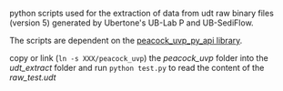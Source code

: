 

python scripts used for the extraction of data from udt raw binary files (version 5) generated by Ubertone's UB-Lab P and UB-SediFlow.

The scripts are dependent on the [peacock_uvp_py_api library](https://github.com/ubertone/peacock_uvp_py_api).

copy or link (`ln -s XXX/peacock_uvp`) the *peacock_uvp* folder into the *udt_extract* folder and run `python test.py` to read the content of the *raw_test.udt* 